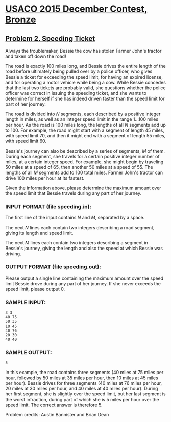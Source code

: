 # [USACO 2015 December Contest, Bronze](https://usaco.org/index.php?page=dec15results)
## [Problem 2. Speeding Ticket](https://usaco.org/index.php?page=viewproblem2&cpid=568)


Always the troublemaker, Bessie the cow has stolen Farmer John's tractor and
taken off down the road!

The road is exactly 100 miles long, and Bessie drives the entire
length of the road before ultimately being pulled over by a police
officer, who gives Bessie a ticket for exceeding the speed limit, for
having an expired license, and for operating a motor vehicle while
being a cow.  While Bessie concedes that the last two tickets are
probably valid, she questions whether the police officer was correct
in issuing the speeding ticket, and she wants to determine for herself
if she has indeed driven faster than the speed limit for part of her
journey.  

The road is divided into $N$ segments, each described by a positive
integer length in miles, as well as an integer speed limit in the
range $1 \ldots 100$ miles per hour.  As the road is 100 miles long,
the lengths of all $N$ segments add up to 100.  For example, the road
might start with a segment of length 45 miles, with speed limit 70,
and then it might end with a segment of length 55 miles, with speed
limit 60.

Bessie's journey can also be described by a series of segments, $M$
of them.  During each segment, she travels for a certain positive
integer number of miles, at a certain integer speed.  For example, she
might begin by traveling 50 miles at a speed of 65, then another 50
miles at a speed of 55.  The lengths of all $M$ segments add to 100
total miles.  Farmer John's tractor can drive 100 miles per hour at
its fastest.

Given the information above, please determine the maximum amount
over the speed limit that Bessie travels during any part of her
journey.  

### INPUT FORMAT (file speeding.in):  

The first line of the input contains $N$ and $M$, separated by a space.

The next $N$ lines each contain two integers describing a road segment, giving
its length and speed limit.

The next $M$ lines each contain two integers describing a segment
in Bessie's journey, giving the length and also the speed at which
Bessie was driving.


### OUTPUT FORMAT (file speeding.out):  

Please output a single line containing the maximum amount over the speed limit
Bessie drove during any part of her journey.  If she never exceeds the speed
limit, please output 0.


### SAMPLE INPUT:  
```
3 3
40 75
50 35
10 45
40 76
20 30
40 40
```

### SAMPLE OUTPUT:   
```
5
```

In this example, the road contains three segments (40 miles at 75
miles per hour, followed by 50 miles at 35 miles per hour, then 10
miles at 45 miles per hour).  Bessie drives for three segments (40
miles at 76 miles per hour, 20 miles at 30 miles per hour, and 40
miles at 40 miles per hour).  During her first segment, she is
slightly over the speed limit, but her last segment is the worst
infraction, during part of which she is 5 miles per hour over the
speed limit.  The correct answer is therefore 5.

Problem credits: Austin Bannister and Brian Dean
